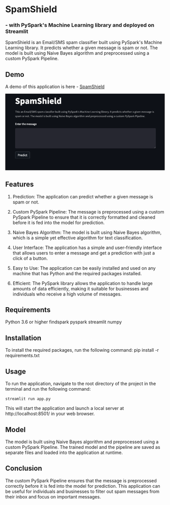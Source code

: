 # SpamShield
### - with PySpark's Machine Learning library and deployed on Streamlit

SpamShield is an Email/SMS spam classifier built using PySpark's Machine Learning library. It predicts whether a given message is spam or not. The model is built using Naive Bayes algorithm and preprocessed using a custom PySpark Pipeline.

## Demo
A demo of this application is here - [SpamShield](https://ajosegun-spamshield.streamlit.app/)

![Spam Shield Image](./SpamShield2.png)


## Features
1. Prediction: The application can predict whether a given message is spam or not.

2. Custom PySpark Pipeline: The message is preprocessed using a custom PySpark Pipeline to ensure that it is correctly formatted and cleaned before it is fed into the model for prediction.

3. Naive Bayes Algorithm: The model is built using Naive Bayes algorithm, which is a simple yet effective algorithm for text classification.

4. User Interface: The application has a simple and user-friendly interface that allows users to enter a message and get a prediction with just a click of a button.

5. Easy to Use: The application can be easily installed and used on any machine that has Python and the required packages installed.

6. Efficient: The PySpark library allows the application to handle large amounts of data efficiently, making it suitable for businesses and individuals who receive a high volume of messages.

## Requirements
Python 3.6 or higher
findspark
pyspark
streamlit
numpy

## Installation
To install the required packages, run the following command:
pip install -r requirements.txt

## Usage
To run the application, navigate to the root directory of the project in the terminal and run the following command:

```
streamlit run app.py
```

This will start the application and launch a local server at http://localhost:8501/ in your web browser.

## Model
The model is built using Naive Bayes algorithm and preprocessed using a custom PySpark Pipeline. The trained model and the pipeline are saved as separate files and loaded into the application at runtime.

## Conclusion
The custom PySpark Pipeline ensures that the message is preprocessed correctly before it is fed into the model for prediction. This application can be useful for individuals and businesses to filter out spam messages from their inbox and focus on important messages.






